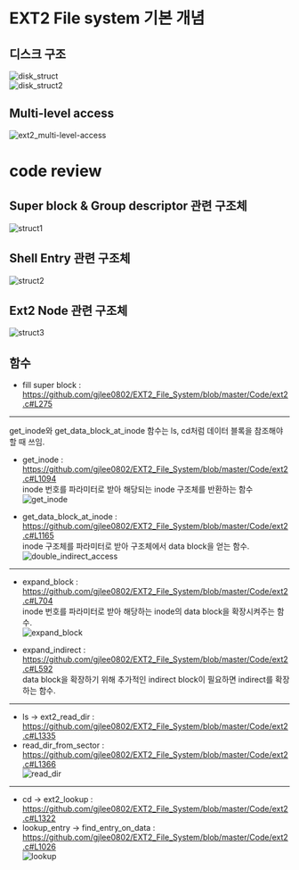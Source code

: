 # EXT2 File system 기본 개념
## 디스크 구조
![disk_struct](https://user-images.githubusercontent.com/49184890/123117911-20ba1a80-d47d-11eb-9f98-ce2522f4cf37.PNG)   
![disk_struct2](https://user-images.githubusercontent.com/49184890/123117949-2b74af80-d47d-11eb-8faf-2a322e3bca3e.PNG)   

## Multi-level access
![ext2_multi-level-access](https://user-images.githubusercontent.com/49184890/123118211-64148900-d47d-11eb-8880-f7daa1502796.png)   


# code review

## Super block & Group descriptor 관련 구조체
![struct1](https://user-images.githubusercontent.com/49184890/123119276-56abce80-d47e-11eb-8b36-5f2396a3f9ed.PNG)   
## Shell Entry 관련 구조체
![struct2](https://user-images.githubusercontent.com/49184890/123119292-590e2880-d47e-11eb-9ce5-a65e865d116c.PNG)   
## Ext2 Node 관련 구조체
![struct3](https://user-images.githubusercontent.com/49184890/123119296-5ad7ec00-d47e-11eb-9d6c-fa9458c4c560.PNG)   


## 함수
- fill super block : https://github.com/gjlee0802/EXT2_File_System/blob/master/Code/ext2.c#L275   
---------------------------------------------
get_inode와 get_data_block_at_inode 함수는 ls, cd처럼 데이터 블록을 참조해야 할 때 쓰임.   

- get_inode : https://github.com/gjlee0802/EXT2_File_System/blob/master/Code/ext2.c#L1094   
  inode 번호를 파라미터로 받아 해당되는 inode 구조체를 반환하는 함수   
![get_inode](https://user-images.githubusercontent.com/49184890/123131631-d50d6e00-d488-11eb-8759-d126ab57dc1c.PNG)   

- get_data_block_at_inode : https://github.com/gjlee0802/EXT2_File_System/blob/master/Code/ext2.c#L1165   
  inode 구조체를 파라미터로 받아 구조체에서 data block을 얻는 함수.   
  ![double_indirect_access](https://user-images.githubusercontent.com/49184890/123131288-84961080-d488-11eb-9286-48c44dbe95e8.PNG)   
--------------------------------------------
- expand_block : https://github.com/gjlee0802/EXT2_File_System/blob/master/Code/ext2.c#L704   
  inode 번호를 파라미터로 받아 해당하는 inode의 data block을 확장시켜주는 함수.   
![expand_block](https://user-images.githubusercontent.com/49184890/123158353-a43c3180-d4a6-11eb-9ea4-fbab7c0807b1.PNG)   

- expand_indirect : https://github.com/gjlee0802/EXT2_File_System/blob/master/Code/ext2.c#L592   
  data block을 확장하기 위해 추가적인 indirect block이 필요하면 indirect를 확장하는 함수.   
--------------------------------------------
- ls -> ext2_read_dir : https://github.com/gjlee0802/EXT2_File_System/blob/master/Code/ext2.c#L1335   
- read_dir_from_sector : https://github.com/gjlee0802/EXT2_File_System/blob/master/Code/ext2.c#L1366   
![read_dir](https://user-images.githubusercontent.com/49184890/123131086-53b5db80-d488-11eb-9d71-cc008bd5ebfd.PNG)   

--------------------------------------------

- cd -> ext2_lookup : https://github.com/gjlee0802/EXT2_File_System/blob/master/Code/ext2.c#L1322   
- lookup_entry -> find_entry_on_data : https://github.com/gjlee0802/EXT2_File_System/blob/master/Code/ext2.c#L1026   
![lookup](https://user-images.githubusercontent.com/49184890/123154260-93d58800-d4a1-11eb-8420-1bff1bc653f5.PNG)   

